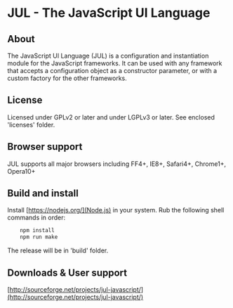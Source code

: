 JUL - The JavaScript UI Language
================================

About
-----

The JavaScript UI Language (JUL) is a configuration and instantiation module 
for the JavaScript frameworks.
It can be used with any framework that accepts a configuration object 
as a constructor parameter, or with a custom factory for the other frameworks.

License
-------
 
 Licensed under GPLv2 or later and under LGPLv3 or later. See enclosed 'licenses' folder.
 
Browser support
---------------

JUL supports all major browsers including FF4+, IE8+, Safari4+, Chrome1+, Opera10+ 

Build and install
-----------------

Install [https://nodejs.org/](Node.js) in your system.
Rub the following shell commands in order:

``` bash
	npm install
	npm run make
```
The release will be in 'build' folder.

 Downloads & User support
 ------------------------

[http://sourceforge.net/projects/jul-javascript/](http://sourceforge.net/projects/jul-javascript/)

